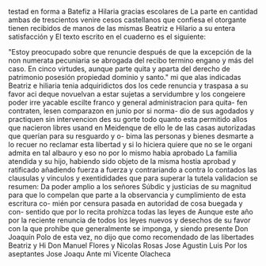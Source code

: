 testad en forma a Batefiz a Hilaria gracias escolares de
La parte en cantidad ambas de trescientos venire cesos castellanos que confiesa el otorgante tienen recibidos de manos de las mismas Beatriz e Hilario a su entera satisfacción y
El texto escrito en el cuaderno es el siguiente:

"Estoy preocupado sobre que renuncie después de que la excepción de la non numerata pecuniaria se abrogada del recibo termino engano y más del caso. En cinco virtudes, aunque parte quita y aparta del derecho de patrimonio posesión propiedad dominio y santo."
mi que alas indicadas Beatriz e hiliaria tenia adquiridictos dos los cede renuncia y traspasa a su favor aci deque novuelvan a estar sujetas a servidumbre y los congeiere poder irre
yacable escilte franco y general administracion para quita- fen contraten, lesen comparazon en junio por si norma- dio de sus agodados y practiquen sin intervencion des su gorte todo quanto esta permitido allos que nacieron libres usand en
Meidenque de ello
le de las casas autorizadas que querían para su resguardo y o- bima las personas y bienes desmarte a lo recuer no reclamar esta libertad y si lo hiciera quiere que no se le organi admita en tal albauro y eso no por lo mismo habia aprobado
La familia atendida y su hijo, habiendo sido objeto de la misma hostia aprobad y ratificado añadiendo fuerza a fuerza y contrariando a contra lo contados las clausulas y vinculos y exentididades que para superar la tutela validacion se resumen: Da poder amplio a los señores
Súbdic y justicias de su magnitud para que lo compelan que parte a la observancia y cumplimiento de esta escritura co- mién por censura pasada en autoridad de cosa buegada y con- sentido que por lo recita prohízca todas las leyes de
Aunque este año por la reciente renuncia de todos los leyes nuevos y desechos de su favor con la que prohíbe que generalmente se imponga, y siendo presente Don Joaquín Polo de esta vez, no dijo que como recomendado de las libertades Beatriz y Hi
Don Manuel Flores y Nicolas Rosas
Jose Agustin Luis
Por los aseptantes
Jose Joaqu
Ante mi
Vicente Olacheca